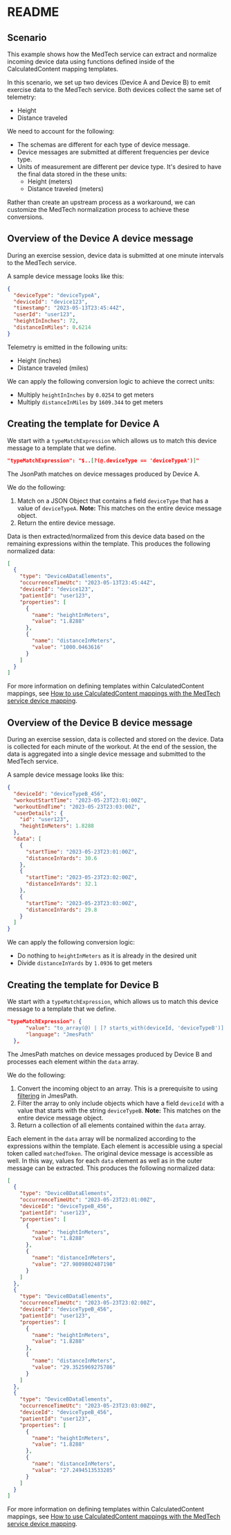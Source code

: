 # README

## Scenario

This example shows how the MedTech service can extract and normalize incoming device data using functions defined inside of the CalculatedContent mapping templates.

In this scenario, we set up two devices (Device A and Device B) to emit exercise data to the MedTech service. Both devices collect the same set of telemetry:

- Height
- Distance traveled

We need to account for the following:

- The schemas are different for each type of device message.
- Device messages are submitted at different frequencies per device type.
- Units of measurement are different per device type. It's desired to have the final data stored in the these units:
  - Height (meters)
  - Distance traveled (meters)

Rather than create an upstream process as a workaround, we can customize the MedTech normalization process to achieve these conversions.

## Overview of the Device A device message

During an exercise session, device data is submitted at one minute intervals to the MedTech service.

A sample device message looks like this:

```json
{
  "deviceType": "deviceTypeA",
  "deviceId": "device123",
  "timestamp": "2023-05-13T23:45:44Z",
  "userId": "user123",
  "heightInInches": 72,
  "distanceInMiles": 0.6214
}
```

Telemetry is emitted in the following units:

- Height (inches)
- Distance traveled (miles)

We can apply the following conversion logic to achieve the correct units:

- Multiply `heightInInches` by `0.0254` to get meters
- Multiply `distanceInMiles` by `1609.344` to get meters

## Creating the template for Device A

We start with a `typeMatchExpression` which allows us to match this device message to a template that we define.

```json
"typeMatchExpression": "$..[?(@.deviceType == 'deviceTypeA')]"
```

The JsonPath matches on device messages produced by Device A.

We do the following:

1. Match on a JSON Object that contains a field `deviceType` that has a value of `deviceTypeA`. **Note:** This matches on the entire device message object.
2. Return the entire device message.

Data is then extracted/normalized from this device data based on the remaining expressions within the template. This produces the following normalized data:

```json
[
  {
    "type": "DeviceADataElements",
    "occurrenceTimeUtc": "2023-05-13T23:45:44Z",
    "deviceId": "device123",
    "patientId": "user123",
    "properties": [
      {
        "name": "heightInMeters",
        "value": "1.8288"
      },
      {
        "name": "distanceInMeters",
        "value": "1000.0463616"
      }
    ]
  }
]
```

For more information on defining templates within CalculatedContent mappings, see [How to use CalculatedContent mappings with the MedTech service device mapping](https://learn.microsoft.com/azure/healthcare-apis/iot/how-to-use-calculatedcontent-mappings).

## Overview of the Device B device message

During an exercise session, data is collected and stored on the device. Data is collected for each minute of the workout. At the end of the session, the data is aggregated into a single device message and submitted to the MedTech service.

A sample device message looks like this:

```json
{
  "deviceId": "deviceTypeB_456",
  "workoutStartTime": "2023-05-23T23:01:00Z",
  "workoutEndTime": "2023-05-23T23:03:00Z",
  "userDetails": {
    "id": "user123",
    "heightInMeters": 1.8288
  },
  "data": [
    {
      "startTime": "2023-05-23T23:01:00Z",
      "distanceInYards": 30.6
    },
    {
      "startTime": "2023-05-23T23:02:00Z",
      "distanceInYards": 32.1
    },
    {
      "startTime": "2023-05-23T23:03:00Z",
      "distanceInYards": 29.8
    }
  ]
}
```

We can apply the following conversion logic:

- Do nothing to `heightInMeters` as it is already in the desired unit
- Divide `distanceInYards` by `1.0936` to get meters

## Creating the template for Device B

We start with a `typeMatchExpression`, which allows us to match this device message to a template that we define.

```json
"typeMatchExpression": {
      "value": "to_array(@) | [? starts_with(deviceId, 'deviceTypeB')].data[] ",
      "language": "JmesPath"
  },
```

The JmesPath matches on device messages produced by Device B and processes each element within the `data` array.

We do the following:

1. Convert the incoming object to an array. This is a prerequisite to using [filtering](https://jmespath.org/specification.html#filter-expressions) in JmesPath.
2. Filter the array to only include objects which have a field `deviceId` with a value that starts with the string `deviceTypeB`. **Note:** This matches on the entire device message object.
3. Return a collection of all elements contained within the `data` array.

Each element in the `data` array will be normalized according to the expressions within the template. Each element is accessible using a special token called `matchedToken`. The original device message is accessible as well. In this way, values for each `data` element as well as in the outer message can be extracted. This produces the following normalized data:

```json
[
  {
    "type": "DeviceBDataElements",
    "occurrenceTimeUtc": "2023-05-23T23:01:00Z",
    "deviceId": "deviceTypeB_456",
    "patientId": "user123",
    "properties": [
      {
        "name": "heightInMeters",
        "value": "1.8288"
      },
      {
        "name": "distanceInMeters",
        "value": "27.9809802487198"
      }
    ]
  },
  {
    "type": "DeviceBDataElements",
    "occurrenceTimeUtc": "2023-05-23T23:02:00Z",
    "deviceId": "deviceTypeB_456",
    "patientId": "user123",
    "properties": [
      {
        "name": "heightInMeters",
        "value": "1.8288"
      },
      {
        "name": "distanceInMeters",
        "value": "29.3525969275786"
      }
    ]
  },
  {
    "type": "DeviceBDataElements",
    "occurrenceTimeUtc": "2023-05-23T23:03:00Z",
    "deviceId": "deviceTypeB_456",
    "patientId": "user123",
    "properties": [
      {
        "name": "heightInMeters",
        "value": "1.8288"
      },
      {
        "name": "distanceInMeters",
        "value": "27.2494513533285"
      }
    ]
  }
]
```

For more information on defining templates within CalculatedContent mappings, see [How to use CalculatedContent mappings with the MedTech service device mapping](https://learn.microsoft.com/azure/healthcare-apis/iot/how-to-use-calculatedcontent-mappings).
